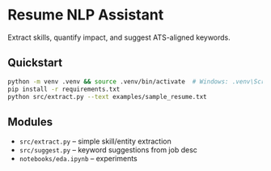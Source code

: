 # Resume NLP Assistant

Extract skills, quantify impact, and suggest ATS-aligned keywords.

## Quickstart
```bash
python -m venv .venv && source .venv/bin/activate  # Windows: .venv\Scripts\activate
pip install -r requirements.txt
python src/extract.py --text examples/sample_resume.txt
```
## Modules
- `src/extract.py` – simple skill/entity extraction
- `src/suggest.py` – keyword suggestions from job desc
- `notebooks/eda.ipynb` – experiments
